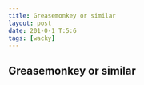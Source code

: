 ```yaml
---
title: Greasemonkey or similar
layout: post
date: 201-0-1 T:5:6
tags: [wacky]
---
```

## Greasemonkey or similar

